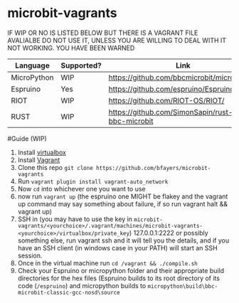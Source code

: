# microbit-vagrants
IF WIP OR NO IS LISTED BELOW BUT THERE IS A VAGRANT FILE AVALIALBE DO NOT USE IT, UNLESS YOU ARE WILLING TO DEAL WITH IT NOT WORKING.
YOU HAVE BEEN WARNED

| Language    | Supported? | Link                                               |
|-------------|------------|----------------------------------------------------|
| MicroPython | WIP        | https://github.com/bbcmicrobit/micropython         |
| Espruino    | Yes        | https://github.com/espruino/Espruino               |
| RIOT        | WIP        | https://github.com/RIOT-OS/RIOT/                   |
| RUST        | WIP        | https://github.com/SimonSapin/rust-on-bbc-microbit |

#Guide (WIP)
1. Install [virtualbox](https://www.virtualbox.org/wiki/Downloads)
2. Install [Vagrant](https://www.vagrantup.com/downloads.html)
3. Clone this repo ```git clone https://github.com/bfayers/microbit-vagrants```
4. Run ```vagrant plugin install vagrant-auto_network```
5. Now ```cd``` into whichever one you want to use
6. now run ```vagrant up``` (the espruino one MIGHT be flakey and the vagrant up command may say something about failure, if so run vagrant halt && vagrant up)
7. SSH in (you may have to use the key in ```microbit-vagrants/<yourchoice>/.vagrant/machines/microbit-vagrants-<yourchoice>/virtualbox/private_key```) 127.0.0.1:2222 or possibly something else, run vagrant ssh and it will tell you the details, and if you have an SSH client (in windows case in your PATH) will start an SSH session.
8. Once in the virtual machine run ```cd /vagrant && ./compile.sh``` 
9. Check your Espruino or micropython folder and their appropriate build directories for the hex files (Espruino builds to its root directory of its code (```/espruino```) and micropython builds to ```micropython\build\bbc-microbit-classic-gcc-nosd\source```
